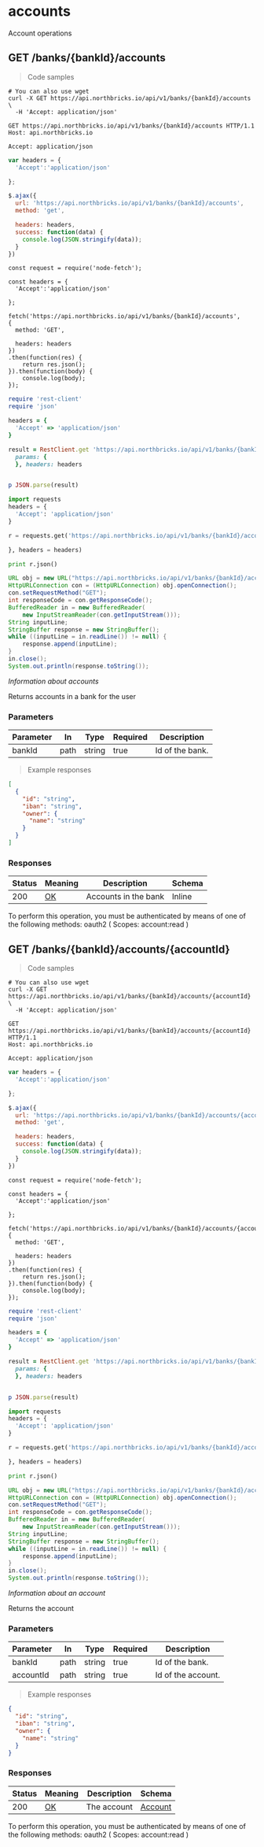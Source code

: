 # accounts

Account operations

## GET /banks/{bankId}/accounts

> Code samples

```shell
# You can also use wget
curl -X GET https://api.northbricks.io/api/v1/banks/{bankId}/accounts \
  -H 'Accept: application/json'

```

```http
GET https://api.northbricks.io/api/v1/banks/{bankId}/accounts HTTP/1.1
Host: api.northbricks.io

Accept: application/json

```

```javascript
var headers = {
  'Accept':'application/json'

};

$.ajax({
  url: 'https://api.northbricks.io/api/v1/banks/{bankId}/accounts',
  method: 'get',

  headers: headers,
  success: function(data) {
    console.log(JSON.stringify(data));
  }
})
```

```javascript--nodejs
const request = require('node-fetch');

const headers = {
  'Accept':'application/json'

};

fetch('https://api.northbricks.io/api/v1/banks/{bankId}/accounts',
{
  method: 'GET',

  headers: headers
})
.then(function(res) {
    return res.json();
}).then(function(body) {
    console.log(body);
});
```

```ruby
require 'rest-client'
require 'json'

headers = {
  'Accept' => 'application/json'
}

result = RestClient.get 'https://api.northbricks.io/api/v1/banks/{bankId}/accounts',
  params: {
  }, headers: headers


p JSON.parse(result)
```

```python
import requests
headers = {
  'Accept': 'application/json'
}

r = requests.get('https://api.northbricks.io/api/v1/banks/{bankId}/accounts', params={

}, headers = headers)

print r.json()
```

```java
URL obj = new URL("https://api.northbricks.io/api/v1/banks/{bankId}/accounts");
HttpURLConnection con = (HttpURLConnection) obj.openConnection();
con.setRequestMethod("GET");
int responseCode = con.getResponseCode();
BufferedReader in = new BufferedReader(
    new InputStreamReader(con.getInputStream()));
String inputLine;
StringBuffer response = new StringBuffer();
while ((inputLine = in.readLine()) != null) {
    response.append(inputLine);
}
in.close();
System.out.println(response.toString());
```

*Information about accounts*

Returns accounts in a bank for the user

### Parameters

Parameter|In|Type|Required|Description
---|---|---|---|---|
bankId|path|string|true|Id of the bank.



> Example responses

```json
[
  {
    "id": "string",
    "iban": "string",
    "owner": {
      "name": "string"
    }
  }
]
```
### Responses

Status|Meaning|Description|Schema
---|---|---|---|
200|[OK](https://tools.ietf.org/html/rfc7231#section-6.3.1)|Accounts in the bank|Inline

<aside class="warning">
To perform this operation, you must be authenticated by means of one of the following methods:
oauth2 ( Scopes: account:read )
</aside>


## GET /banks/{bankId}/accounts/{accountId}

> Code samples

```shell
# You can also use wget
curl -X GET https://api.northbricks.io/api/v1/banks/{bankId}/accounts/{accountId} \
  -H 'Accept: application/json'

```

```http
GET https://api.northbricks.io/api/v1/banks/{bankId}/accounts/{accountId} HTTP/1.1
Host: api.northbricks.io

Accept: application/json

```

```javascript
var headers = {
  'Accept':'application/json'

};

$.ajax({
  url: 'https://api.northbricks.io/api/v1/banks/{bankId}/accounts/{accountId}',
  method: 'get',

  headers: headers,
  success: function(data) {
    console.log(JSON.stringify(data));
  }
})
```

```javascript--nodejs
const request = require('node-fetch');

const headers = {
  'Accept':'application/json'

};

fetch('https://api.northbricks.io/api/v1/banks/{bankId}/accounts/{accountId}',
{
  method: 'GET',

  headers: headers
})
.then(function(res) {
    return res.json();
}).then(function(body) {
    console.log(body);
});
```

```ruby
require 'rest-client'
require 'json'

headers = {
  'Accept' => 'application/json'
}

result = RestClient.get 'https://api.northbricks.io/api/v1/banks/{bankId}/accounts/{accountId}',
  params: {
  }, headers: headers


p JSON.parse(result)
```

```python
import requests
headers = {
  'Accept': 'application/json'
}

r = requests.get('https://api.northbricks.io/api/v1/banks/{bankId}/accounts/{accountId}', params={

}, headers = headers)

print r.json()
```

```java
URL obj = new URL("https://api.northbricks.io/api/v1/banks/{bankId}/accounts/{accountId}");
HttpURLConnection con = (HttpURLConnection) obj.openConnection();
con.setRequestMethod("GET");
int responseCode = con.getResponseCode();
BufferedReader in = new BufferedReader(
    new InputStreamReader(con.getInputStream()));
String inputLine;
StringBuffer response = new StringBuffer();
while ((inputLine = in.readLine()) != null) {
    response.append(inputLine);
}
in.close();
System.out.println(response.toString());
```

*Information about an account*

Returns the account

### Parameters

Parameter|In|Type|Required|Description
---|---|---|---|---|
bankId|path|string|true|Id of the bank.
accountId|path|string|true|Id of the account.



> Example responses

```json
{
  "id": "string",
  "iban": "string",
  "owner": {
    "name": "string"
  }
}
```
### Responses

Status|Meaning|Description|Schema
---|---|---|---|
200|[OK](https://tools.ietf.org/html/rfc7231#section-6.3.1)|The account|[Account](#schemaaccount)

<aside class="warning">
To perform this operation, you must be authenticated by means of one of the following methods:
oauth2 ( Scopes: account:read )
</aside>





